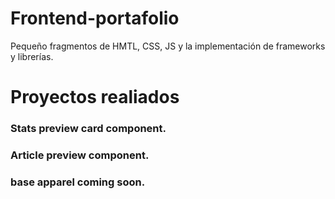 # Frontend-portafolio
Pequeño fragmentos de HMTL, CSS, JS y la implementación de frameworks y librerías.

# Proyectos realiados

### Stats preview card component.
### Article preview component.
### base apparel coming soon.